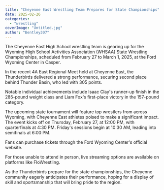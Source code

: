 ```yaml
---
title: "Cheyenne East Wrestling Team Prepares for State Championships"
date: 2025-02-26
categories: 
  - "wrestling"
coverImage: "Untitled.jpg"
author: "Bentley307"
---
```


The Cheyenne East High School wrestling team is gearing up for the Wyoming High School Activities Association (WHSAA) State Wrestling Championships, scheduled from February 27 to March 1, 2025, at the Ford Wyoming Center in Casper.

In the recent 4A East Regional Meet held at Cheyenne East, the Thunderbirds delivered a strong performance, securing second place behind Thunder Basin, who led with 305 points.

Notable individual achievements include Isaac Clay's runner-up finish in the 285-pound weight class and Liam Fox's first-place victory in the 157-pound category.

The upcoming state tournament will feature top wrestlers from across Wyoming, with Cheyenne East athletes poised to make a significant impact. The event kicks off on Thursday, February 27, at 12:00 PM, with quarterfinals at 4:30 PM. Friday's sessions begin at 10:30 AM, leading into semifinals at 6:00 PM.

Fans can purchase tickets through the Ford Wyoming Center's official website.

For those unable to attend in person, live streaming options are available on platforms like FloWrestling.

As the Thunderbirds prepare for the state championships, the Cheyenne community eagerly anticipates their performance, hoping for a display of skill and sportsmanship that will bring pride to the region.
